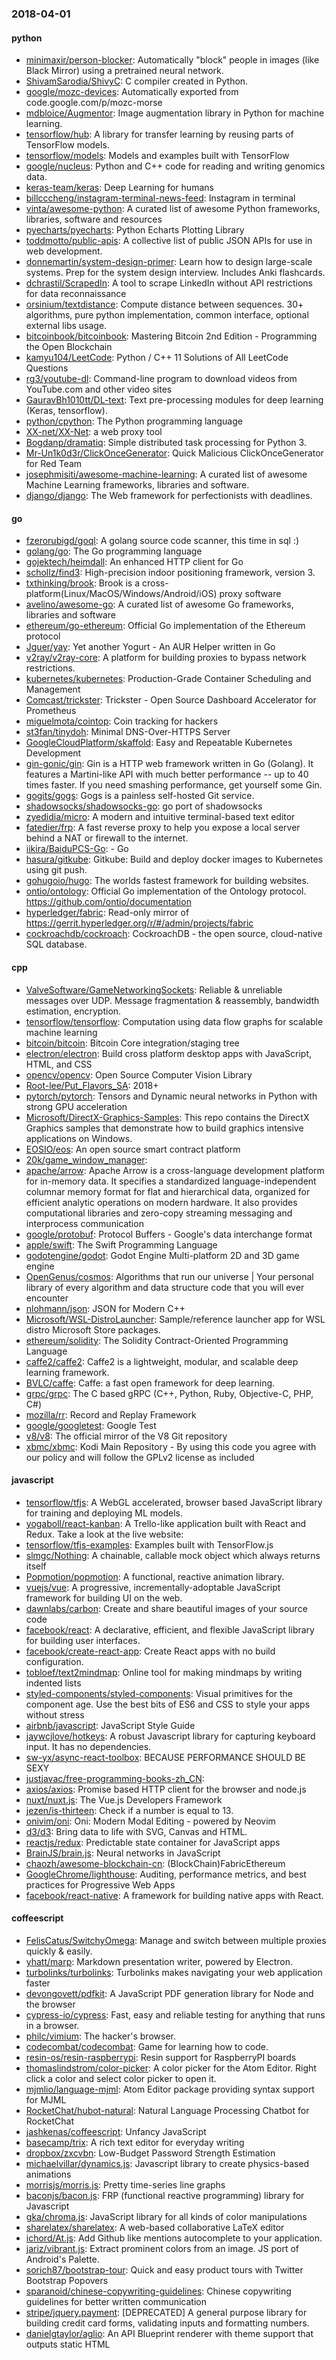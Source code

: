 ### 2018-04-01

#### python
* [minimaxir/person-blocker](https://github.com/minimaxir/person-blocker): Automatically "block" people in images (like Black Mirror) using a pretrained neural network.
* [ShivamSarodia/ShivyC](https://github.com/ShivamSarodia/ShivyC): C compiler created in Python.
* [google/mozc-devices](https://github.com/google/mozc-devices): Automatically exported from code.google.com/p/mozc-morse
* [mdbloice/Augmentor](https://github.com/mdbloice/Augmentor): Image augmentation library in Python for machine learning.
* [tensorflow/hub](https://github.com/tensorflow/hub): A library for transfer learning by reusing parts of TensorFlow models.
* [tensorflow/models](https://github.com/tensorflow/models): Models and examples built with TensorFlow
* [google/nucleus](https://github.com/google/nucleus): Python and C++ code for reading and writing genomics data.
* [keras-team/keras](https://github.com/keras-team/keras): Deep Learning for humans
* [billcccheng/instagram-terminal-news-feed](https://github.com/billcccheng/instagram-terminal-news-feed): Instagram in terminal 
* [vinta/awesome-python](https://github.com/vinta/awesome-python): A curated list of awesome Python frameworks, libraries, software and resources
* [pyecharts/pyecharts](https://github.com/pyecharts/pyecharts):  Python Echarts Plotting Library
* [toddmotto/public-apis](https://github.com/toddmotto/public-apis): A collective list of public JSON APIs for use in web development.
* [donnemartin/system-design-primer](https://github.com/donnemartin/system-design-primer): Learn how to design large-scale systems. Prep for the system design interview. Includes Anki flashcards.
* [dchrastil/ScrapedIn](https://github.com/dchrastil/ScrapedIn): A tool to scrape LinkedIn without API restrictions for data reconnaissance
* [orsinium/textdistance](https://github.com/orsinium/textdistance): Compute distance between sequences. 30+ algorithms, pure python implementation, common interface, optional external libs usage.
* [bitcoinbook/bitcoinbook](https://github.com/bitcoinbook/bitcoinbook): Mastering Bitcoin 2nd Edition - Programming the Open Blockchain
* [kamyu104/LeetCode](https://github.com/kamyu104/LeetCode):  Python / C++ 11 Solutions of All LeetCode Questions
* [rg3/youtube-dl](https://github.com/rg3/youtube-dl): Command-line program to download videos from YouTube.com and other video sites
* [GauravBh1010tt/DL-text](https://github.com/GauravBh1010tt/DL-text): Text pre-processing modules for deep learning (Keras, tensorflow).
* [python/cpython](https://github.com/python/cpython): The Python programming language
* [XX-net/XX-Net](https://github.com/XX-net/XX-Net): a web proxy tool
* [Bogdanp/dramatiq](https://github.com/Bogdanp/dramatiq): Simple distributed task processing for Python 3.
* [Mr-Un1k0d3r/ClickOnceGenerator](https://github.com/Mr-Un1k0d3r/ClickOnceGenerator): Quick Malicious ClickOnceGenerator for Red Team
* [josephmisiti/awesome-machine-learning](https://github.com/josephmisiti/awesome-machine-learning): A curated list of awesome Machine Learning frameworks, libraries and software.
* [django/django](https://github.com/django/django): The Web framework for perfectionists with deadlines.

#### go
* [fzerorubigd/goql](https://github.com/fzerorubigd/goql): A golang source code scanner, this time in sql :)
* [golang/go](https://github.com/golang/go): The Go programming language
* [gojektech/heimdall](https://github.com/gojektech/heimdall): An enhanced HTTP client for Go
* [schollz/find3](https://github.com/schollz/find3): High-precision indoor positioning framework, version 3.
* [txthinking/brook](https://github.com/txthinking/brook): Brook is a cross-platform(Linux/MacOS/Windows/Android/iOS) proxy software
* [avelino/awesome-go](https://github.com/avelino/awesome-go): A curated list of awesome Go frameworks, libraries and software
* [ethereum/go-ethereum](https://github.com/ethereum/go-ethereum): Official Go implementation of the Ethereum protocol
* [Jguer/yay](https://github.com/Jguer/yay): Yet another Yogurt - An AUR Helper written in Go
* [v2ray/v2ray-core](https://github.com/v2ray/v2ray-core): A platform for building proxies to bypass network restrictions.
* [kubernetes/kubernetes](https://github.com/kubernetes/kubernetes): Production-Grade Container Scheduling and Management
* [Comcast/trickster](https://github.com/Comcast/trickster): Trickster - Open Source Dashboard Accelerator for Prometheus
* [miguelmota/cointop](https://github.com/miguelmota/cointop): Coin tracking for hackers
* [st3fan/tinydoh](https://github.com/st3fan/tinydoh): Minimal DNS-Over-HTTPS Server
* [GoogleCloudPlatform/skaffold](https://github.com/GoogleCloudPlatform/skaffold): Easy and Repeatable Kubernetes Development
* [gin-gonic/gin](https://github.com/gin-gonic/gin): Gin is a HTTP web framework written in Go (Golang). It features a Martini-like API with much better performance -- up to 40 times faster. If you need smashing performance, get yourself some Gin.
* [gogits/gogs](https://github.com/gogits/gogs): Gogs is a painless self-hosted Git service.
* [shadowsocks/shadowsocks-go](https://github.com/shadowsocks/shadowsocks-go): go port of shadowsocks
* [zyedidia/micro](https://github.com/zyedidia/micro): A modern and intuitive terminal-based text editor
* [fatedier/frp](https://github.com/fatedier/frp): A fast reverse proxy to help you expose a local server behind a NAT or firewall to the internet.
* [iikira/BaiduPCS-Go](https://github.com/iikira/BaiduPCS-Go):  - Go
* [hasura/gitkube](https://github.com/hasura/gitkube): Gitkube: Build and deploy docker images to Kubernetes using git push.
* [gohugoio/hugo](https://github.com/gohugoio/hugo): The worlds fastest framework for building websites.
* [ontio/ontology](https://github.com/ontio/ontology): Official Go implementation of the Ontology protocol. https://github.com/ontio/documentation
* [hyperledger/fabric](https://github.com/hyperledger/fabric): Read-only mirror of https://gerrit.hyperledger.org/r/#/admin/projects/fabric
* [cockroachdb/cockroach](https://github.com/cockroachdb/cockroach): CockroachDB - the open source, cloud-native SQL database.

#### cpp
* [ValveSoftware/GameNetworkingSockets](https://github.com/ValveSoftware/GameNetworkingSockets): Reliable & unreliable messages over UDP. Message fragmentation & reassembly, bandwidth estimation, encryption.
* [tensorflow/tensorflow](https://github.com/tensorflow/tensorflow): Computation using data flow graphs for scalable machine learning
* [bitcoin/bitcoin](https://github.com/bitcoin/bitcoin): Bitcoin Core integration/staging tree
* [electron/electron](https://github.com/electron/electron): Build cross platform desktop apps with JavaScript, HTML, and CSS
* [opencv/opencv](https://github.com/opencv/opencv): Open Source Computer Vision Library
* [Root-lee/Put_Flavors_SA](https://github.com/Root-lee/Put_Flavors_SA): 2018+
* [pytorch/pytorch](https://github.com/pytorch/pytorch): Tensors and Dynamic neural networks in Python with strong GPU acceleration
* [Microsoft/DirectX-Graphics-Samples](https://github.com/Microsoft/DirectX-Graphics-Samples): This repo contains the DirectX Graphics samples that demonstrate how to build graphics intensive applications on Windows.
* [EOSIO/eos](https://github.com/EOSIO/eos): An open source smart contract platform
* [20k/game_window_manager](https://github.com/20k/game_window_manager): 
* [apache/arrow](https://github.com/apache/arrow): Apache Arrow is a cross-language development platform for in-memory data. It specifies a standardized language-independent columnar memory format for flat and hierarchical data, organized for efficient analytic operations on modern hardware. It also provides computational libraries and zero-copy streaming messaging and interprocess communication
* [google/protobuf](https://github.com/google/protobuf): Protocol Buffers - Google's data interchange format
* [apple/swift](https://github.com/apple/swift): The Swift Programming Language
* [godotengine/godot](https://github.com/godotengine/godot): Godot Engine  Multi-platform 2D and 3D game engine
* [OpenGenus/cosmos](https://github.com/OpenGenus/cosmos): Algorithms that run our universe | Your personal library of every algorithm and data structure code that you will ever encounter
* [nlohmann/json](https://github.com/nlohmann/json): JSON for Modern C++
* [Microsoft/WSL-DistroLauncher](https://github.com/Microsoft/WSL-DistroLauncher): Sample/reference launcher app for WSL distro Microsoft Store packages.
* [ethereum/solidity](https://github.com/ethereum/solidity): The Solidity Contract-Oriented Programming Language
* [caffe2/caffe2](https://github.com/caffe2/caffe2): Caffe2 is a lightweight, modular, and scalable deep learning framework.
* [BVLC/caffe](https://github.com/BVLC/caffe): Caffe: a fast open framework for deep learning.
* [grpc/grpc](https://github.com/grpc/grpc): The C based gRPC (C++, Python, Ruby, Objective-C, PHP, C#)
* [mozilla/rr](https://github.com/mozilla/rr): Record and Replay Framework
* [google/googletest](https://github.com/google/googletest): Google Test
* [v8/v8](https://github.com/v8/v8): The official mirror of the V8 Git repository
* [xbmc/xbmc](https://github.com/xbmc/xbmc): Kodi Main Repository - By using this code you agree with our policy and will follow the GPLv2 license as included

#### javascript
* [tensorflow/tfjs](https://github.com/tensorflow/tfjs): A WebGL accelerated, browser based JavaScript library for training and deploying ML models.
* [yogaboll/react-kanban](https://github.com/yogaboll/react-kanban): A Trello-like application built with React and Redux. Take a look at the live website:
* [tensorflow/tfjs-examples](https://github.com/tensorflow/tfjs-examples): Examples built with TensorFlow.js
* [slmgc/Nothing](https://github.com/slmgc/Nothing): A chainable, callable mock object which always returns itself
* [Popmotion/popmotion](https://github.com/Popmotion/popmotion): A functional, reactive animation library.
* [vuejs/vue](https://github.com/vuejs/vue):  A progressive, incrementally-adoptable JavaScript framework for building UI on the web.
* [dawnlabs/carbon](https://github.com/dawnlabs/carbon):  Create and share beautiful images of your source code
* [facebook/react](https://github.com/facebook/react): A declarative, efficient, and flexible JavaScript library for building user interfaces.
* [facebook/create-react-app](https://github.com/facebook/create-react-app): Create React apps with no build configuration.
* [tobloef/text2mindmap](https://github.com/tobloef/text2mindmap): Online tool for making mindmaps by writing indented lists
* [styled-components/styled-components](https://github.com/styled-components/styled-components): Visual primitives for the component age. Use the best bits of ES6 and CSS to style your apps without stress 
* [airbnb/javascript](https://github.com/airbnb/javascript): JavaScript Style Guide
* [jaywcjlove/hotkeys](https://github.com/jaywcjlove/hotkeys):  A robust Javascript library for capturing keyboard input. It has no dependencies.
* [sw-yx/async-react-toolbox](https://github.com/sw-yx/async-react-toolbox): BECAUSE PERFORMANCE SHOULD BE SEXY
* [justjavac/free-programming-books-zh_CN](https://github.com/justjavac/free-programming-books-zh_CN):  
* [axios/axios](https://github.com/axios/axios): Promise based HTTP client for the browser and node.js
* [nuxt/nuxt.js](https://github.com/nuxt/nuxt.js): The Vue.js Developers Framework
* [jezen/is-thirteen](https://github.com/jezen/is-thirteen): Check if a number is equal to 13.
* [onivim/oni](https://github.com/onivim/oni): Oni: Modern Modal Editing - powered by Neovim
* [d3/d3](https://github.com/d3/d3): Bring data to life with SVG, Canvas and HTML. 
* [reactjs/redux](https://github.com/reactjs/redux): Predictable state container for JavaScript apps
* [BrainJS/brain.js](https://github.com/BrainJS/brain.js):  Neural networks in JavaScript
* [chaozh/awesome-blockchain-cn](https://github.com/chaozh/awesome-blockchain-cn): (BlockChain)FabricEthereum
* [GoogleChrome/lighthouse](https://github.com/GoogleChrome/lighthouse): Auditing, performance metrics, and best practices for Progressive Web Apps
* [facebook/react-native](https://github.com/facebook/react-native): A framework for building native apps with React.

#### coffeescript
* [FelisCatus/SwitchyOmega](https://github.com/FelisCatus/SwitchyOmega): Manage and switch between multiple proxies quickly & easily.
* [yhatt/marp](https://github.com/yhatt/marp): Markdown presentation writer, powered by Electron.
* [turbolinks/turbolinks](https://github.com/turbolinks/turbolinks): Turbolinks makes navigating your web application faster
* [devongovett/pdfkit](https://github.com/devongovett/pdfkit): A JavaScript PDF generation library for Node and the browser
* [cypress-io/cypress](https://github.com/cypress-io/cypress): Fast, easy and reliable testing for anything that runs in a browser.
* [philc/vimium](https://github.com/philc/vimium): The hacker's browser.
* [codecombat/codecombat](https://github.com/codecombat/codecombat): Game for learning how to code.
* [resin-os/resin-raspberrypi](https://github.com/resin-os/resin-raspberrypi): Resin support for RaspberryPI boards
* [thomaslindstrom/color-picker](https://github.com/thomaslindstrom/color-picker): A color picker for the Atom Editor. Right click a color and select color picker to open it.
* [mjmlio/language-mjml](https://github.com/mjmlio/language-mjml): Atom Editor package providing syntax support for MJML
* [RocketChat/hubot-natural](https://github.com/RocketChat/hubot-natural): Natural Language Processing Chatbot for RocketChat
* [jashkenas/coffeescript](https://github.com/jashkenas/coffeescript): Unfancy JavaScript
* [basecamp/trix](https://github.com/basecamp/trix): A rich text editor for everyday writing
* [dropbox/zxcvbn](https://github.com/dropbox/zxcvbn): Low-Budget Password Strength Estimation
* [michaelvillar/dynamics.js](https://github.com/michaelvillar/dynamics.js): Javascript library to create physics-based animations
* [morrisjs/morris.js](https://github.com/morrisjs/morris.js): Pretty time-series line graphs
* [baconjs/bacon.js](https://github.com/baconjs/bacon.js): FRP (functional reactive programming) library for Javascript
* [gka/chroma.js](https://github.com/gka/chroma.js): JavaScript library for all kinds of color manipulations
* [sharelatex/sharelatex](https://github.com/sharelatex/sharelatex): A web-based collaborative LaTeX editor
* [ichord/At.js](https://github.com/ichord/At.js): Add Github like mentions autocomplete to your application.
* [jariz/vibrant.js](https://github.com/jariz/vibrant.js): Extract prominent colors from an image. JS port of Android's Palette.
* [sorich87/bootstrap-tour](https://github.com/sorich87/bootstrap-tour): Quick and easy product tours with Twitter Bootstrap Popovers
* [sparanoid/chinese-copywriting-guidelines](https://github.com/sparanoid/chinese-copywriting-guidelines): Chinese copywriting guidelines for better written communication
* [stripe/jquery.payment](https://github.com/stripe/jquery.payment): [DEPRECATED] A general purpose library for building credit card forms, validating inputs and formatting numbers.
* [danielgtaylor/aglio](https://github.com/danielgtaylor/aglio): An API Blueprint renderer with theme support that outputs static HTML

